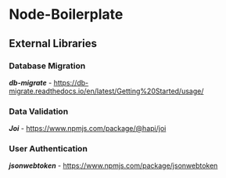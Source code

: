 # Node-Boilerplate

## External Libraries

### Database Migration

**_db-migrate_** - https://db-migrate.readthedocs.io/en/latest/Getting%20Started/usage/

### Data Validation

**_Joi_** - https://www.npmjs.com/package/@hapi/joi

### User Authentication

**_jsonwebtoken_** - https://www.npmjs.com/package/jsonwebtoken
